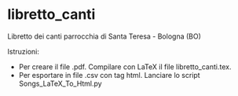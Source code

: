 # libretto_canti
 Libretto dei canti parrocchia di Santa Teresa - Bologna (BO)
 
 Istruzioni:
 + Per creare il file .pdf. Compilare con LaTeX il file libretto_canti.tex.
 + Per esportare in file .csv con tag html. Lanciare lo script Songs_LaTeX_To_Html.py
